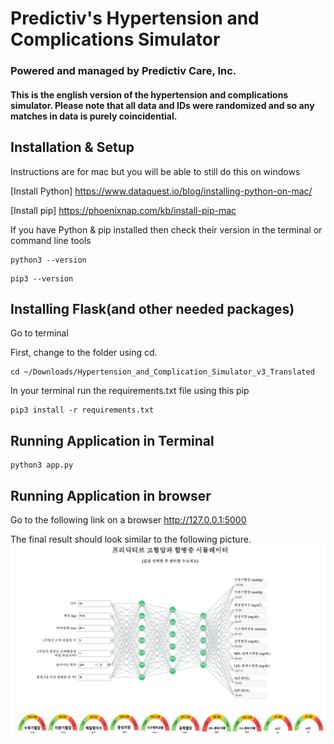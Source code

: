# Predictiv's Hypertension and Complications Simulator
### Powered and managed by Predictiv Care, Inc.
#### This is the english version of the hypertension and complications simulator. Please note that all data and IDs were randomized and so any matches in data is purely coincidential.
## Installation & Setup

Instructions are for mac but you will be able to still do this on windows

[Install Python] https://www.dataquest.io/blog/installing-python-on-mac/

[Install pip] https://phoenixnap.com/kb/install-pip-mac

If you have Python & pip installed then check their version in the terminal or command line tools

```
python3 --version
```

```
pip3 --version
```

## Installing Flask(and other needed packages)

Go to terminal

First, change to the folder using cd. 

```
cd ~/Downloads/Hypertension_and_Complication_Simulator_v3_Translated
```

In your terminal run the requirements.txt file using this pip

```
pip3 install -r requirements.txt
```


## Running Application in Terminal

```
python3 app.py
```


## Running Application in browser

Go to the following link on a browser
http://127.0.0.1:5000

The final result should look similar to the following picture.
![Model Image](images/simulator.png)
